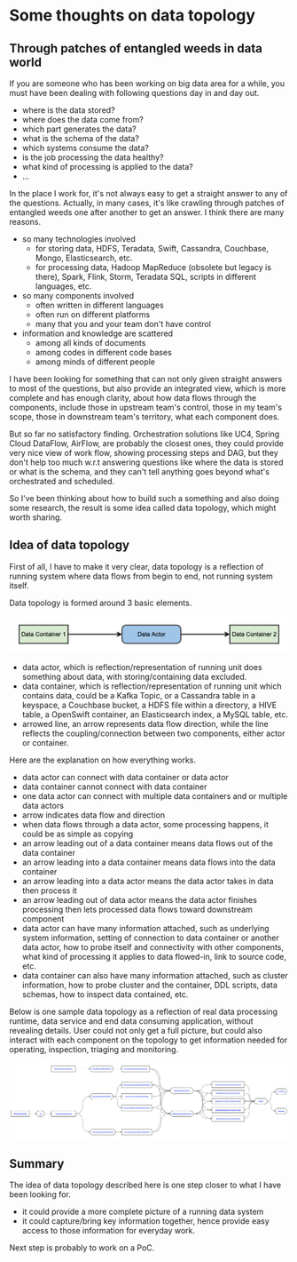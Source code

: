 # Some thoughts on data topology

## Through patches of entangled weeds in data world

If you are someone who has been working on big data area for a while, you must have been dealing with following questions day in and day out. 

- where is the data stored?
- where does the data come from?
- which part generates the data?
- what is the schema of the data?
- which systems consume the data?
- is the job processing the data healthy?
- what kind of processing is applied to the data?
- ...

In the place I work for, it's not always easy to get a straight answer to any of the questions. Actually, in many cases, it's like crawling 
through patches of entangled weeds one after another to get an answer. I think there are many reasons.
- so many technologies involved
  - for storing data, HDFS, Teradata, Swift, Cassandra, Couchbase, Mongo, Elasticsearch, etc.
  - for processing data, Hadoop MapReduce (obsolete but legacy is there), Spark, Flink, Storm, Teradata SQL, scripts in different languages,
   etc.
- so many components involved
  - often written in different languages
  - often run on different platforms
  - many that you and your team don't have control
- information and knowledge are scattered
  - among all kinds of documents
  - among codes in different code bases
  - among minds of different people

I have been looking for something that can not only given straight answers to most of the questions, but also provide an integrated view,
 which is more complete and has enough clarity, about how data flows through the components, include those in upstream team's control, 
 those in my team's scope, those in downstream team's territory, what each component does.

But so far no satisfactory finding. Orchestration solutions like UC4, Spring Cloud DataFlow, AirFlow, are probably the closest ones, 
they could provide very nice view of work flow, showing processing steps and DAG, but they don't help too much w.r.t answering questions 
like where the data is stored or what is the schema, and they can't tell anything goes beyond what's orchestrated and scheduled.

So I've been thinking about how to build such a something and also doing some research, the result is some idea called data topology, which 
might worth sharing. 

## Idea of data topology

First of all, I have to make it very clear, data topology is a reflection of running system where data flows from begin to end, not running 
system itself.

Data topology is formed around 3 basic elements.

![](pics/data-actor-and-data-container.png)

- data actor, which is reflection/representation of running unit does something about data, with storing/containing data excluded.
- data container, which is reflection/representation of running unit which contains data, could be a Kafka Topic, or a Cassandra table in a 
keyspace, a Couchbase bucket, a HDFS file within a directory, a HIVE table, a OpenSwift container, an Elasticsearch index, a MySQL table, 
etc.
- arrowed line, an arrow represents data flow direction, while the line reflects the coupling/connection between two components, either 
actor or container.

Here are the explanation on how everything works.
- data actor can connect with data container or data actor
- data container cannot connect with data container
- one data actor can connect with multiple data containers and or multiple data actors
- arrow indicates data flow and direction
- when data flows through a data actor, some processing happens, it could be as simple as copying
- an arrow leading out of a data container means data flows out of the data container
- an arrow leading into a data container means data flows into the data container
- an arrow leading into a data actor means the data actor takes in data then process it
- an arrow leading out of data actor means the data actor finishes processing then lets processed data flows toward downstream component
- data actor can have many information attached, such as underlying system information, setting of connection to data container or another 
data actor, how to probe itself and connectivity with other components, what kind of processing it applies to data flowed-in, link to 
source code, etc.
- data container can also have many information attached, such as cluster information, how to probe cluster and the container, DDL scripts, 
data schemas, how to inspect data contained, etc.

Below is one sample data topology as a reflection of real data processing runtime, data service and end data consuming application, without 
revealing details. User could not only get a full picture, but could also interact with each component on the topology to get information 
needed for operating, inspection, triaging and monitoring.

![](pics/sample-data-topology.png)

## Summary

The idea of data topology described here is one step closer to what I have been looking for. 
- it could provide a more complete picture of a running data system
- it could capture/bring key information together, hence provide easy access to those information for everyday work.

Next step is probably to work on a PoC.
